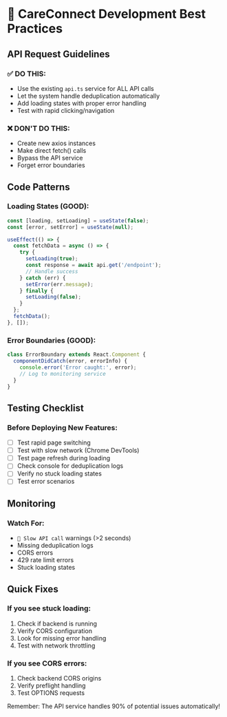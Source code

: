 # 🚀 CareConnect Development Best Practices

## API Request Guidelines

### ✅ DO THIS:
- Use the existing `api.ts` service for ALL API calls
- Let the system handle deduplication automatically
- Add loading states with proper error handling
- Test with rapid clicking/navigation

### ❌ DON'T DO THIS:
- Create new axios instances
- Make direct fetch() calls
- Bypass the API service
- Forget error boundaries

## Code Patterns

### Loading States (GOOD):
```typescript
const [loading, setLoading] = useState(false);
const [error, setError] = useState(null);

useEffect(() => {
  const fetchData = async () => {
    try {
      setLoading(true);
      const response = await api.get('/endpoint');
      // Handle success
    } catch (err) {
      setError(err.message);
    } finally {
      setLoading(false);
    }
  };
  fetchData();
}, []);
```

### Error Boundaries (GOOD):
```typescript
class ErrorBoundary extends React.Component {
  componentDidCatch(error, errorInfo) {
    console.error('Error caught:', error);
    // Log to monitoring service
  }
}
```

## Testing Checklist

### Before Deploying New Features:
- [ ] Test rapid page switching
- [ ] Test with slow network (Chrome DevTools)
- [ ] Test page refresh during loading
- [ ] Check console for deduplication logs
- [ ] Verify no stuck loading states
- [ ] Test error scenarios

## Monitoring

### Watch For:
- `🐌 Slow API call` warnings (>2 seconds)
- Missing deduplication logs
- CORS errors
- 429 rate limit errors
- Stuck loading states

## Quick Fixes

### If you see stuck loading:
1. Check if backend is running
2. Verify CORS configuration
3. Look for missing error handling
4. Test with network throttling

### If you see CORS errors:
1. Check backend CORS origins
2. Verify preflight handling
3. Test OPTIONS requests

Remember: The API service handles 90% of potential issues automatically!
